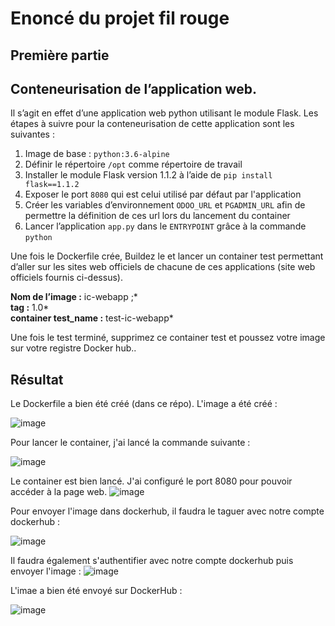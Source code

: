 ﻿# Enoncé du projet fil rouge
## Première partie
## **Conteneurisation de l’application web.**

Il s’agit en effet d’une application web python utilisant le module Flask. Les étapes à suivre pour la conteneurisation de cette application sont les suivantes :

1.  Image de base :  `python:3.6-alpine`
2.  Définir le répertoire  `/opt`  comme répertoire de travail
3.  Installer le module Flask version 1.1.2 à l’aide de  `pip install flask==1.1.2`
4.  Exposer le port  `8080`  qui est celui utilisé par défaut par l'application
5.  Créer les variables d’environnement  `ODOO_URL`  et  `PGADMIN_URL`  afin de permettre la définition de ces url lors du lancement du container
6.  Lancer l’application  `app.py`  dans le  `ENTRYPOINT`  grâce à la commande  `python`

Une fois le Dockerfile crée, Buildez le et lancer un container test permettant d’aller sur les sites web officiels de chacune de ces applications (site web officiels fournis ci-dessus).

**Nom de l’image :**  ic-webapp ;*  
**tag :**  1.0*  
**container test_name :**  test-ic-webapp*

Une fois le test terminé, supprimez ce container test et poussez votre image sur votre registre Docker hub..

## Résultat
Le Dockerfile a bien été créé (dans ce répo).
L'image a été créé : 


![image](https://user-images.githubusercontent.com/88394820/214951209-65e9be33-236d-4d0e-830a-4285d0f44714.png)


Pour lancer le container, j'ai lancé la commande suivante : 

![image](https://user-images.githubusercontent.com/88394820/214951487-c3f94c65-4a0e-4b16-b63f-deb68acdaf71.png)

Le container est bien lancé. J'ai configuré le port 8080 pour pouvoir accéder à la page web.
![image](https://user-images.githubusercontent.com/88394820/214952035-af4640ea-b3db-4802-93af-47b3dd8a7523.png)

Pour envoyer l'image dans dockerhub, il faudra le taguer avec notre compte dockerhub :

![image](https://user-images.githubusercontent.com/88394820/215274382-f8f52f8f-d652-46e7-bebd-19673a2f0941.png)

Il faudra également s'authentifier avec notre compte dockerhub puis envoyer l'image : 
![image](https://user-images.githubusercontent.com/88394820/215274435-5a4ffac1-cfcc-46ca-8cbc-441a16dda628.png)


L'imae a bien été envoyé sur DockerHub : 

![image](https://user-images.githubusercontent.com/88394820/215274453-b1e63bd6-14dd-4499-ba18-60d7bae22edd.png)



